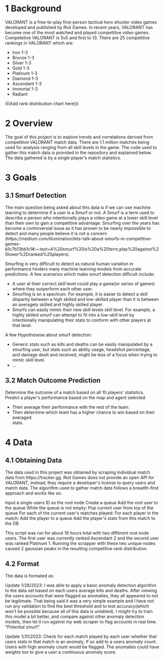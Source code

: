 <h1>1 Background</h1>
VALORANT is a free-to-play first-person tactical hero shooter video games developed and published by Riot Games. In recent years, VALORANT has become one of the most watched and played competitive video games. Competetive VALORANT is 5v5 and first to 13. There are 25 competitive rankings in VALORANT which are:

* Iron 1-3
* Bronze 1-3
* Silver 1-3
* Gold 1-3
* Platinum 1-3
* Diamond 1-3
* Ascendant 1-3
* Immortal 1-3
* Radiant

(((Add rank distribution chart here)))

<h1>2 Overview</h1>
The goal of this project is to explore trends and correlations derived from competitive VALORANT match data. There are 1.1 million matches being used for analysis ranging from all skill levels in the game. The code used to gather this match data is provided in the repository and explained below. The data gathered is by a single player's match statistics.

<h1>3 Goals</h1>
<h2>3.1 Smurf Detection</h2>
The main question being asked about this data is if we can use machine learning to determine if a user is a Smurf or not. A Smurf is a term used to describe a person who intentionally plays a video game at a lower skill level than their own to gain a competitive advantage. Smurfing over the years has become a controversial issue as it has proven to be nearly impossible to detect and many people believe it is not a concern (https://medium.com/illumination/lets-talk-about-smurfs-in-competitive-games-b1c7b13bb1c1#:~:text=A%20smurf%20is%20a%20term,play%20against%20lower%2Dranked%20players). 

Smurfing is very difficult to detect as natural human variation in performance hinders many machine learning models from accurate predictions. A few scenarios which make smurf detection difficult include:
* A user at their correct skill level could play a game(or series of games) where they outperform each other user.
* Smurfing is on a spectrum. For example, it is easier to detect a skill disparity between a high skilled and low-skilled player than it is between an averagely skilled and highly skilled player.
* Smurfs can easily mimic their new skill levels skill level. For example, a highly skilled smurf can attempt to fit into a low-skill level by intentionally manipulating their stats to conform with other players at that level. 

A few Hypothesese about smurf detection:
* Generic stats such as kills and deaths can be easily manipulated by a smurfing user, but stats such as ability usage, headshot percentage, and damage dealt and received, might be less of a focus when trying to mimic skill level.
* ...
    
<h2>3.2 Match Outcome Prediction</h2>

Determine the outcome of a match based on all 10 players' statistics. Predict a player's performance based on the map and agent selected.
* Then average their performance with the rest of the team.
* Then determine which team has a higher chance to win based on their averaged  
stats.

<h1>4 Data</h1>
<h2>4.1 Obtaining Data</h2>
The data used in this project was obtained by scraping individual match data from https://tracker.gg. Riot Games does not provide an open API for VALORANT, instead, they require a developer's license to query users and match data. The algorithm used to gather match data follows a breadth-first approach and works like so:

Input a single users ID as the root node
Create a queue
Add the root user to the queue
While the queue is not empty:
    Pop current user from top of the queue
    For each of the current user's matches played:
        For each player in the match:
            Add the player to a queue
            Add the player's stats from this match to the DB
            

This script was run for about 16 hours total with two different root node users. The first user was currently ranked Ascendant 2 and the second user was ranked Platinum 1. Running the scrapper with these two unique nodes caused 2 gaussian peaks in the resulting competitive rank distribution. 

<h2>4.2 Format</h2>
The data is formated as:

Update 1/28/2023:
I was able to apply a basic anomaly detection algorithm to the data set based on each users average kills and deaths. After viewing the users accounts that were flagged as anomalies, they all appeared to not be legitimate. That being said it was a very simple example and I have not run any validation to find the best threshold and to test accuracy(which won't be possible because all of this data is unlabled). I miight try to train this model a bit better, and compare against other anomaly detection models, then let it run against my web scraper to flag accounts in real time. "Potential smurf".

Update 1/31/2023: 
Check for each match played by each user whether that users stats in that match is an anomaly, If so add to a users anomaly count. Users with high anomaly count would be flagged. The anomalies could have weights too to give a user a continuous anomaly score.
